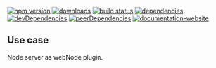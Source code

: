 <!-- #!/usr/bin/env markdown
-*- coding: utf-8 -*-

region header

Copyright Torben Sickert 16.12.2012

License
   This library written by Torben Sickert stand under a creative commons
   naming 3.0 unported license.
   see http://creativecommons.org/licenses/by/3.0/deed.de

endregion -->

[![npm version](https://badge.fury.io/js/serverwebnodeplugin.svg)](https://www.npmjs.com/package/serverwebnodeplugin)
[![downloads](https://img.shields.io/npm/dy/serverwebnodeplugin.svg)](https://www.npmjs.com/package/serverwebnodeplugin)
[![build status](https://travis-ci.org/thaibault/serverWebNodePlugin.svg?branch=master)](https://travis-ci.org/thaibault/serverWebNodePlugin)
[![dependencies](https://img.shields.io/david/thaibault/serverwebnodeplugin.svg)](https://david-dm.org/thaibault/serverwebnodeplugin)
[![devDependencies](https://img.shields.io/david/dev/thaibault/serverwebnodeplugin.svg)](https://david-dm.org/thaibault/serverwebnodeplugin?type=dev)
[![peerDependencies](https://img.shields.io/david/peer/thaibault/serverwebnodeplugin.svg)](https://david-dm.org/thaibault/serverwebnodeplugin?type=peer)
[![documentation-website](https://img.shields.io/website-up-down-green-red/http/torben.website/serverWebNodePlugin.svg?label=documentation-website)](http://torben.website/serverWebNodePlugin)

Use case
--------

Node server as webNode plugin.

<!-- region vim modline
vim: set tabstop=4 shiftwidth=4 expandtab:
vim: foldmethod=marker foldmarker=region,endregion:
endregion -->
